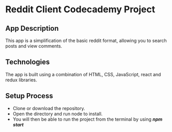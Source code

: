 # Reddit Client Codecademy Project

## App Description

This app is a simplification of the basic reddit format, allowing you to search posts and view comments.

## Technologies

The app is built using a combination of HTML, CSS, JavaScript, react and redux libraries.

## Setup Process

- Clone or download the repository.
- Open the directory and run node to install.
- You will then be able to run the project from the terminal by using ___npm start___